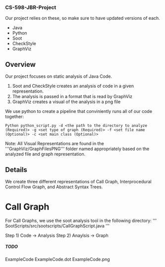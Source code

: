 ### CS-598-JBR-Project

Our project relies on these, so make sure to have updated versions of each.
- Java
- Python
- Soot
- CheckStyle
- GraphViz 


## Overview
Our project focuses on static analysis of Java Code.

1) Soot and CheckStyle creates an analysis of code in a given representation.
2) The analysis is passed in a format that is read by GraphViz
3) GraphViz creates a visual of the analysis in a png file

We use python to create a pipeline that conviniently runs all of our code together:

```
Python python_script.py -d <the path to the directory to analyze (Required)> -g <set type of graph (Required)> -f <set file name (Optional)> -c <set main class (Optional)>
```
Note: All Visual Representations are found in the '''GraphViz/GraphFilesPNG''' folder named appropriately based on the analyzed file and graph representation.

## Details
We create three different representations of Call Graph, Interprocedural Control Flow Graph, and Abstract Syntax Trees.


# Call Graph
For Call Graphs, we use the soot analysis tool in the following directory: '''
SootScripts/src/sootscripts/CallGraphScript.java
'''

Step 1) Code -> Analysis
Step 2) Anaylsis -> Graph

##### TODO
ExampleCode
ExampleCode.dot
ExampleCode.png
